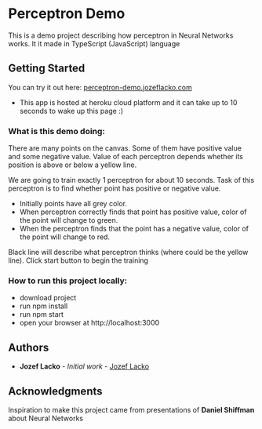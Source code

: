 # Perceptron Demo

This is a demo project describing how perceptron in Neural Networks works. It it made in TypeScript (JavaScript) language

## Getting Started

You can try it out here: <a href='http://perceptron-demo.jozeflacko.com'>perceptron-demo.jozeflacko.com</a>

* This app is hosted at heroku cloud platform and it can take up to 10 seconds to wake up this page :)

### What is this demo doing:

There are many points on the canvas. Some of them have positive value and some negative value.
Value of each perceptron depends whether its position is above or below a yellow line.

We are going to train exactly 1 perceptron for about 10 seconds. 
Task of this perceptron is to find whether point has positive or negative value. 

* Initially points have all grey color.
* When perceptron correctly finds that point has positive value, color of the point will change to green.
* When the perceptron finds that the point has a negative value, color of the point will change to red.

Black line will describe what perceptron thinks (where could be the yellow line). Click start button to begin the training

### How to run this project locally:

* download project
* run npm install 
* run npm start
* open your browser at http://localhost:3000

## Authors

* **Jozef Lacko** - *Initial work* - [Jozef Lacko](https://www.jozeflacko.com)

## Acknowledgments

Inspiration to make this project came from presentations of **Daniel Shiffman** about Neural Networks 


